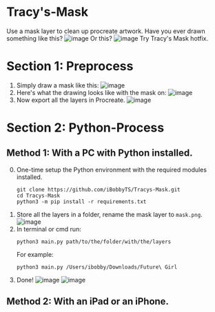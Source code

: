 # Tracy's-Mask
Use a mask layer to clean up procreate artwork. 
Have you ever drawn something like this?
![image](example/Original1.png)
Or this?
![image](example/Original2.png)
Try Tracy's Mask hotfix. 
# Section 1: Preprocess
1. Simply draw a mask like this:
![image](example/Mask.png)
2. Here's what the drawing looks like with the mask on:
![image](example/WithMask.png)
3. Now export all the layers in Procreate. 
![image](example/ExportLayers.jpeg)

# Section 2: Python-Process
## Method 1: With a PC with Python installed. 
0. One-time setup the Python environment with the required modules installed. 
    ```
    git clone https://github.com/iBobbyTS/Tracys-Mask.git
    cd Tracys-Mask
    python3 -m pip install -r requirements.txt
    ```
1. Store all the layers in a folder, rename the mask layer to `mask.png`. 
![image](example/Layers.png)
2. In terminal or cmd run:
    ```
    python3 main.py path/to/the/folder/with/the/layers
    ```
    For example:
    ```
    python3 main.py /Users/ibobby/Downloads/Future\ Girl
    ```
3. Done!
![image](example/Done.png)
![image](example/Results.png)
## Method 2: With an iPad or an iPhone.
